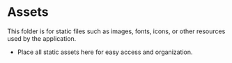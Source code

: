 # Assets

This folder is for static files such as images, fonts, icons, or other resources used by the application.

- Place all static assets here for easy access and organization.
